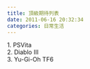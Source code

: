 ```yaml
---
title: 頂級期待列表
date: 2011-06-16 20:32:34
categories: 日常生活
---
```


1\. PSVita  
 2. Diablo III  
 3. Yu-Gi-Oh TF6